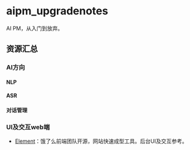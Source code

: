 # aipm_upgradenotes
AI PM，从入门到放弃。
## 资源汇总
### AI方向
#### NLP
#### ASR
#### 对话管理
### UI及交互web端
* [Element](https://element.eleme.cn/#/zh-CN)：饿了么前端团队开源，网站快速成型工具。后台UI及交互参考。
